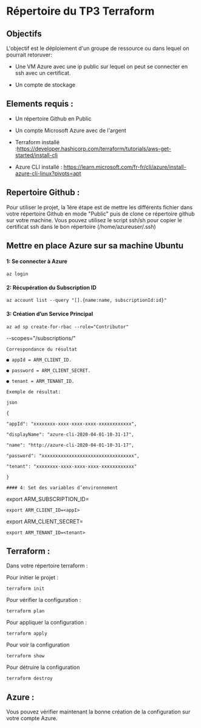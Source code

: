 # Répertoire du TP3 Terraform

## Objectifs

L'objectif est le déploiement d'un groupe de ressource ou dans lequel on pourrait retoruver:

- Une VM Azure avec une ip public sur lequel on peut se connecter en ssh avec un certificat.
  
- Un compte de stockage
  

## Elements requis :

- Un répertoire Github en Public
  
- Un compte Microsoft Azure avec de l'argent
  
- Terraform installé :https://developer.hashicorp.com/terraform/tutorials/aws-get-started/install-cli
  
- Azure CLI installé : https://learn.microsoft.com/fr-fr/cli/azure/install-azure-cli-linux?pivots=apt

## Repertoire Github :

Pour utiliser le projet, la 1ère étape est de mettre les différents fichier dans votre répertoire Github en mode "Public" puis de clone ce répertoire github sur votre machine.
Vous pouvez utilisez le script ssh/sh pour copier le certificat ssh dans le bon répertoire (/home/azureuser/.ssh)

## Mettre en place Azure sur sa machine Ubuntu

#### 1: Se connecter à Azure
```
az login
```
#### 2: Récupération du Subscription ID
```
az account list --query "[].{name:name, subscriptionId:id}"
```
#### 3: Création d’un Service Principal
```
az ad sp create-for-rbac --role="Contributor"
```
--scopes="/subscriptions/<YourSubscriptionId>"
```
Correspondance du résultat

● appId = ARM_CLIENT_ID.

● password = ARM_CLIENT_SECRET.

● tenant = ARM_TENANT_ID.

Exemple de résultat:

json

{

"appId": "xxxxxxxx-xxxx-xxxx-xxxx-xxxxxxxxxxxx",

"displayName": "azure-cli-2020-04-01-10-31-17",

"name": "http://azure-cli-2020-04-01-10-31-17",

"password": "xxxxxxxxxxxxxxxxxxxxxxxxxxxxxxxxxx",

"tenant": "xxxxxxxx-xxxx-xxxx-xxxx-xxxxxxxxxxxx"

}

#### 4: Set des variables d’environnement
```
export ARM_SUBSCRIPTION_ID=<SubscriptionId>
```
export ARM_CLIENT_ID=<appI>
```
export ARM_CLIENT_SECRET=<password>
```
export ARM_TENANT_ID=<tenant>
```


## Terraform :

Dans votre répertoire terraform : 

Pour initier le projet :
```
terraform init
```
Pour vérifier la configuration :
```
terraform plan
```
Pour appliquer la configuration :
```
terraform apply
```
Pour voir la configuration
```
terraform show
```
Pour détruire la configuration
```
terraform destroy
```
## Azure :

Vous pouvez vérifier maintenant la bonne création de la configuration sur votre compte Azure.
